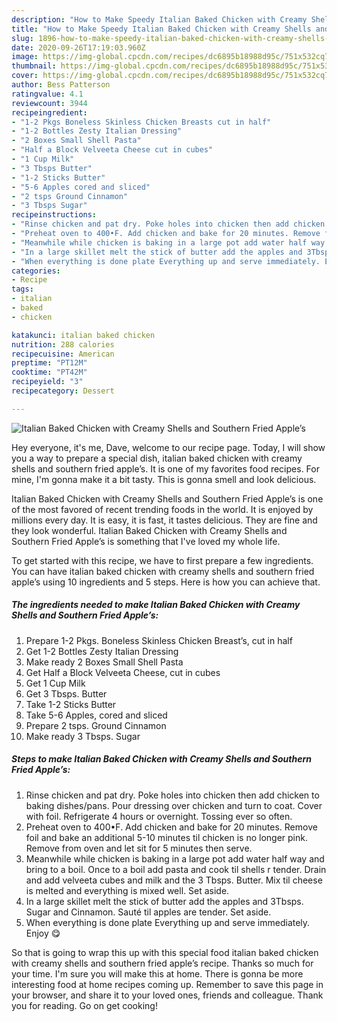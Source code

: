 ```yaml
---
description: "How to Make Speedy Italian Baked Chicken with Creamy Shells and Southern Fried Apple’s"
title: "How to Make Speedy Italian Baked Chicken with Creamy Shells and Southern Fried Apple’s"
slug: 1896-how-to-make-speedy-italian-baked-chicken-with-creamy-shells-and-southern-fried-apples
date: 2020-09-26T17:19:03.960Z
image: https://img-global.cpcdn.com/recipes/dc6895b18988d95c/751x532cq70/italian-baked-chicken-with-creamy-shells-and-southern-fried-apples-recipe-main-photo.jpg
thumbnail: https://img-global.cpcdn.com/recipes/dc6895b18988d95c/751x532cq70/italian-baked-chicken-with-creamy-shells-and-southern-fried-apples-recipe-main-photo.jpg
cover: https://img-global.cpcdn.com/recipes/dc6895b18988d95c/751x532cq70/italian-baked-chicken-with-creamy-shells-and-southern-fried-apples-recipe-main-photo.jpg
author: Bess Patterson
ratingvalue: 4.1
reviewcount: 3944
recipeingredient:
- "1-2 Pkgs Boneless Skinless Chicken Breasts cut in half"
- "1-2 Bottles Zesty Italian Dressing"
- "2 Boxes Small Shell Pasta"
- "Half a Block Velveeta Cheese cut in cubes"
- "1 Cup Milk"
- "3 Tbsps Butter"
- "1-2 Sticks Butter"
- "5-6 Apples cored and sliced"
- "2 tsps Ground Cinnamon"
- "3 Tbsps Sugar"
recipeinstructions:
- "Rinse chicken and pat dry. Poke holes into chicken then add chicken to baking dishes/pans. Pour dressing over chicken and turn to coat. Cover with foil. Refrigerate 4 hours or overnight. Tossing ever so often."
- "Preheat oven to 400•F. Add chicken and bake for 20 minutes. Remove foil and bake an additional 5-10 minutes til chicken is no longer pink. Remove from oven and let sit for 5 minutes then serve."
- "Meanwhile while chicken is baking in a large pot add water half way and bring to a boil. Once to a boil add pasta and cook til shells r tender. Drain and add velveeta cubes and milk and the 3 Tbsps. Butter. Mix til cheese is melted and everything is mixed well. Set aside."
- "In a large skillet melt the stick of butter add the apples and 3Tbsps. Sugar and Cinnamon. Sauté til apples are tender. Set aside."
- "When everything is done plate Everything up and serve immediately. Enjoy 😋"
categories:
- Recipe
tags:
- italian
- baked
- chicken

katakunci: italian baked chicken 
nutrition: 288 calories
recipecuisine: American
preptime: "PT12M"
cooktime: "PT42M"
recipeyield: "3"
recipecategory: Dessert

---
```



![Italian Baked Chicken with Creamy Shells and Southern Fried Apple’s](https://img-global.cpcdn.com/recipes/dc6895b18988d95c/751x532cq70/italian-baked-chicken-with-creamy-shells-and-southern-fried-apples-recipe-main-photo.jpg)

Hey everyone, it's me, Dave, welcome to our recipe page. Today, I will show you a way to prepare a special dish, italian baked chicken with creamy shells and southern fried apple’s. It is one of my favorites food recipes. For mine, I'm gonna make it a bit tasty. This is gonna smell and look delicious.

Italian Baked Chicken with Creamy Shells and Southern Fried Apple’s is one of the most favored of recent trending foods in the world. It is enjoyed by millions every day. It is easy, it is fast, it tastes delicious. They are fine and they look wonderful. Italian Baked Chicken with Creamy Shells and Southern Fried Apple’s is something that I've loved my whole life.




To get started with this recipe, we have to first prepare a few ingredients. You can have italian baked chicken with creamy shells and southern fried apple’s using 10 ingredients and 5 steps. Here is how you can achieve that.

<!--inarticleads1-->

##### The ingredients needed to make Italian Baked Chicken with Creamy Shells and Southern Fried Apple’s:

1. Prepare 1-2 Pkgs. Boneless Skinless Chicken Breast’s, cut in half
1. Get 1-2 Bottles Zesty Italian Dressing
1. Make ready 2 Boxes Small Shell Pasta
1. Get Half a Block Velveeta Cheese, cut in cubes
1. Get 1 Cup Milk
1. Get 3 Tbsps. Butter
1. Take 1-2 Sticks Butter
1. Take 5-6 Apples, cored and sliced
1. Prepare 2 tsps. Ground Cinnamon
1. Make ready 3 Tbsps. Sugar




<!--inarticleads2-->

##### Steps to make Italian Baked Chicken with Creamy Shells and Southern Fried Apple’s:

1. Rinse chicken and pat dry. Poke holes into chicken then add chicken to baking dishes/pans. Pour dressing over chicken and turn to coat. Cover with foil. Refrigerate 4 hours or overnight. Tossing ever so often.
1. Preheat oven to 400•F. Add chicken and bake for 20 minutes. Remove foil and bake an additional 5-10 minutes til chicken is no longer pink. Remove from oven and let sit for 5 minutes then serve.
1. Meanwhile while chicken is baking in a large pot add water half way and bring to a boil. Once to a boil add pasta and cook til shells r tender. Drain and add velveeta cubes and milk and the 3 Tbsps. Butter. Mix til cheese is melted and everything is mixed well. Set aside.
1. In a large skillet melt the stick of butter add the apples and 3Tbsps. Sugar and Cinnamon. Sauté til apples are tender. Set aside.
1. When everything is done plate Everything up and serve immediately. Enjoy 😋




So that is going to wrap this up with this special food italian baked chicken with creamy shells and southern fried apple’s recipe. Thanks so much for your time. I'm sure you will make this at home. There is gonna be more interesting food at home recipes coming up. Remember to save this page in your browser, and share it to your loved ones, friends and colleague. Thank you for reading. Go on get cooking!
